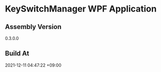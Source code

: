 KeySwitchManager WPF Application
==============================

## Assembly Version

0.3.0.0

## Build At

2021-12-11 04:47:22 +09:00
